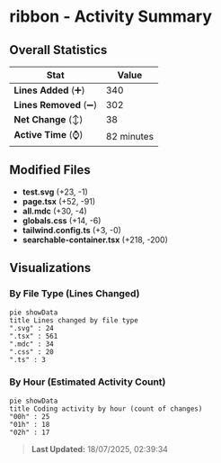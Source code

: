 # ribbon - Activity Summary 

## Overall Statistics

| Stat                   | Value                                                             |
| ---------------------- | ----------------------------------------------------------------- |
| **Lines Added** (➕)   | 340                                          |
| **Lines Removed** (➖) | 302                                        |
| **Net Change** (↕)    | 38                |
| **Active Time** (⌚)   | 82 minutes |


## Modified Files
- **test.svg** (+23, -1)
- **page.tsx** (+52, -91)
- **all.mdc** (+30, -4)
- **globals.css** (+14, -6)
- **tailwind.config.ts** (+3, -0)
- **searchable-container.tsx** (+218, -200)

## Visualizations

### By File Type (Lines Changed)

```mermaid
pie showData
title Lines changed by file type
".svg" : 24
".tsx" : 561
".mdc" : 34
".css" : 20
".ts" : 3
```

### By Hour (Estimated Activity Count)

```mermaid
pie showData
title Coding activity by hour (count of changes)
"00h" : 25
"01h" : 18
"02h" : 17
```


> **Last Updated:** 18/07/2025, 02:39:34